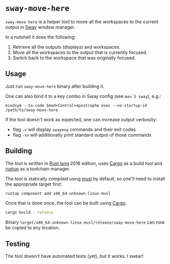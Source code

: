 # `sway-move-here`

`sway-move-here` is a helper tool to move all the workspaces to the
current output in [Sway][0] window manager.

In a nutshell it does the following:

1. Retrieve all the outputs (displays) and workspaces.
2. Move all the workspaces to the output that is currently focused.
3. Switch back to the workspace that was originally focused.

[0]: https://swaywm.org/

## Usage

Just run `sway-move-here` binary after building it.

One can also bind it to a key combo in Sway config (see `man 5 sway`), e.g.:

```
bindsym --to-code $mod+Control+apostrophe exec --no-startup-id /path/to/sway-move-here
```

If the tool doesn't work as expected, one can increase output verbosity:

* flag `-v` will display `swaymsg` commands and their exit codes
* flag `-vv` will additionally print standard output of those commands

## Building

The tool is written in [Rust lang][1] 2018 edition, uses [Cargo][2]
as a build tool and [rustup][3] as a toolchain manager.

The tool is statically compiled using [musl][4] by default, so one'll
need to install the appropriate target first:

```sh
rustup component add x86_64-unknown-linux-musl
```

Once that is done once, the tool can be built using [Cargo][2]:

```sh
cargo build --release
```

Binary `target/x86_64-unknown-linux-musl/release/sway-move-here` can
now be copied to any location.

[1]: https://www.rust-lang.org/
[2]: https://doc.rust-lang.org/cargo/
[3]: https://rustup.rs/
[4]: https://www.musl-libc.org/

## Testing

The tool doesn't have automated tests (yet), but it works. I swear!
